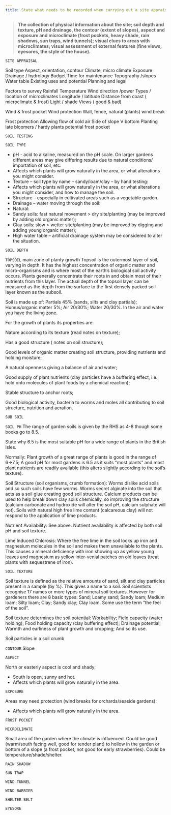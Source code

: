 ```yaml
---
title: State what needs to be recorded when carrying out a site appraisal, including soil type, contour, aspect, micro climate, exposure and drainage.
---
```



> **The collection of physical information about
the site; soil depth and texture, pH and
drainage, the contour (extent of slopes),
aspect and exposure and microclimate (frost
pockets, heavy shade, rain shadows, sun
traps, wind tunnels); visual clues to areas
with microclimates; visual assessment of
external features (fine views, eyesores, the
style of the house).** 


`SITE APPRAISAL`

Soil type
Aspect, orientation, contour
Climate, micro climate
Exposure
Drainage / hydrology
Budget
Time for maintenance
Topography /slopes
Water table
Existing uses and potential
Planning and legal

Factors to survey
Rainfall
Temperature
Wind direction /power
Types / location of microclimates
Longitude / latitude
Distance from coast ( microclimate & frost)
Light / shade
Views ( good & bad)




Wind & frost pocket
Wind protection
Wall, fence, natural (plants) wind break


Frost protection
Allowing flow of cold air
Side of slope  V  bottom
Planting late bloomers / hardy plants  potential frost pocket



`SOIL TESTING`

`SOIL TYPE`

* pH - acid to alkaline, measured on the pH scale.  On larger gardens different areas may give differing results due to natural conditions/ importation of soil, etc:
* Affects which plants will grow naturally in the area, or what alterations you might consider.
* Texture – soil type by name – sandy/loam/clay – by hand testing:
* Affects which plants will grow naturally in the area, or what alterations you might consider, and how to manage the soil.
* Structure – especially in cultivated areas such as a vegetable garden.
* Drainage – water moving through the soil:
* Natural:
* Sandy soils: fast natural movement > dry site/planting (may be improved by adding old organic matter);
* Clay soils: slow > wetter site/planting (may be improved by digging and adding young organic matter);
* High water table – artificial drainage system may be considered to alter the situation.

`SOIL DEPTH`

`TOPSOIL`
main zone of planty growth
Topsoil is the outermost layer of soil, varying in depth.  It has the highest concentration of organic matter and micro-organisms and is where most of the earth’s biological soil activity occurs.  Plants generally concentrate their roots in and obtain most of their nutrients from this layer.  The actual depth of the topsoil layer can be measured as the depth from the surface to the first densely packed soil layer known as the subsoil.

Soil is made up of:
Partials 45% (sands, silts and clay partials);
Humus/organic matter 5%;
Air 20/30%;
Water 20/30%.
In the air and water you have the living zone.

For the growth of plants its properties are:

Nature according to its texture (read notes on texture);

Has a good structure ( notes on soil structure);

Good levels of organic matter creating soil structure, providing nutrients and holding moisture;

A natural openness giving a balance of air and water;

Good supply of plant nutrients (clay particles have a buffering effect, i.e., hold onto molecules of plant foods by a chemical reaction);

Stable structure to anchor roots;

Good biological activity, bacteria to worms and moles all contributing to soil structure, nutrition and aeration.



`SUB SOIL`

`SOIL PH`
The range of garden soils is given by the RHS as 4-8 though some books go to 8.5.

State why 6.5 is the most suitable pH for a wide range of plants in the British Isles.


Normally:
Plant growth of a great range of plants is good in the range of 6→7.5;
A good pH for most gardens is 6.5 as it suits “most plants” and most plant nutrients are readily available (this alters slightly according to the soil’s texture).

Soil Structure (soil organisms, crumb formation):
Worms dislike acid soils and so such soils have few worms.  Worms secret alginate into the soil that acts as a soil glue creating good soil structure.  Calcium products can be used to help break down clay soils chemically, so improving the structure (calcium carbonate and hydroxide will alter the soil pH, calcium sulphate will not).
Soils with natural high free lime content (calcareous clay) will not respond to the application of lime products.

Nutrient Availability:
See above.  Nutrient availability is affected by both soil pH and soil texture. 

Lime Induced Chlorosis:
Where the free lime in the soil locks up iron and magnesium molecules in the soil and makes them unavailable to the plants.  This causes a mineral deficiency with iron showing up as yellow young leaves and magnesium as yellow inter-venial patches on old leaves (treat plants with sequestrene of iron).


`SOIL TEXTURE`

Soil texture is defined as the relative amounts of sand, silt and clay particles present in a sample (by %).  This gives a name to a soil.  Soil scientists recognise 17 names or more types of mineral soil textures.  However for gardeners there are 8 basic types:
Sand;
Loamy sand;
Sandy loam;
Medium loam;
Silty loam;
Clay;
Sandy clay;
Clay loam.
Some use the term “the feel of the soil”.

Soil texture determines the soil potential:
Workability;
Field capacity (water holding);
Food holding capacity (clay buffering effect);
Drainage potential;
Warmth and earliness of plant growth and cropping;
And so its use.

Soil particles in a soil crumb 






`CONTOUR`
Slope


`ASPECT`

 North or easterly aspect is cool and shady;
* South is open, sunny and hot.
* Affects which plants will grow naturally in the area.

`EXPOSURE`

Areas may need protection (wind breaks for orchards/seaside gardens):
* Affects which plants will grow naturally in the area.

`FROST POCKET`

`MICROCLIMATE`

Small area of the garden where the climate is influenced.  Could be good (warm/south facing well, good for tender plant) to hollow in the garden or bottom of a slope (a frost pocket, not good for early strawberries).  Could be temperature/shade/shelter.

`RAIN SHADOW`

`SUN TRAP`

`WIND TUNNEL`

`WIND BARRIER`

`SHELTER BELT`

`EYESORE`
